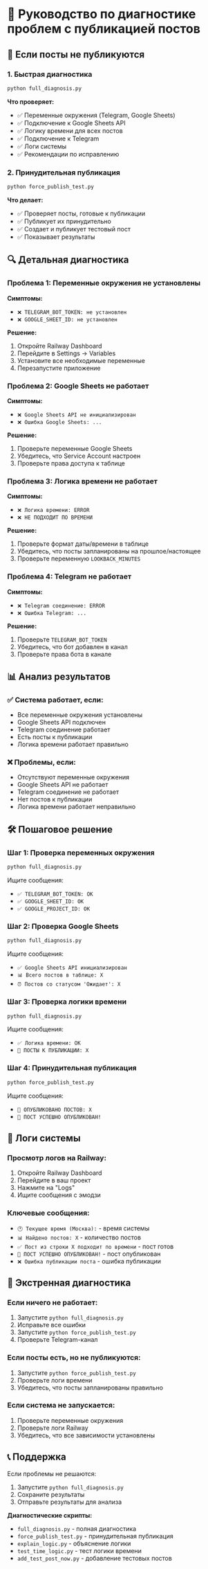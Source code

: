 # 🔧 Руководство по диагностике проблем с публикацией постов

## 🚨 Если посты не публикуются

### 1. Быстрая диагностика
```bash
python full_diagnosis.py
```
**Что проверяет:**
- ✅ Переменные окружения (Telegram, Google Sheets)
- ✅ Подключение к Google Sheets API
- ✅ Логику времени для всех постов
- ✅ Подключение к Telegram
- ✅ Логи системы
- ✅ Рекомендации по исправлению

### 2. Принудительная публикация
```bash
python force_publish_test.py
```
**Что делает:**
- ✅ Проверяет посты, готовые к публикации
- ✅ Публикует их принудительно
- ✅ Создает и публикует тестовый пост
- ✅ Показывает результаты

## 🔍 Детальная диагностика

### Проблема 1: Переменные окружения не установлены
**Симптомы:**
- `❌ TELEGRAM_BOT_TOKEN: не установлен`
- `❌ GOOGLE_SHEET_ID: не установлен`

**Решение:**
1. Откройте Railway Dashboard
2. Перейдите в Settings → Variables
3. Установите все необходимые переменные
4. Перезапустите приложение

### Проблема 2: Google Sheets не работает
**Симптомы:**
- `❌ Google Sheets API не инициализирован`
- `❌ Ошибка Google Sheets: ...`

**Решение:**
1. Проверьте переменные Google Sheets
2. Убедитесь, что Service Account настроен
3. Проверьте права доступа к таблице

### Проблема 3: Логика времени не работает
**Симптомы:**
- `❌ Логика времени: ERROR`
- `❌ НЕ ПОДХОДИТ ПО ВРЕМЕНИ`

**Решение:**
1. Проверьте формат даты/времени в таблице
2. Убедитесь, что посты запланированы на прошлое/настоящее
3. Проверьте переменную `LOOKBACK_MINUTES`

### Проблема 4: Telegram не работает
**Симптомы:**
- `❌ Telegram соединение: ERROR`
- `❌ Ошибка Telegram: ...`

**Решение:**
1. Проверьте `TELEGRAM_BOT_TOKEN`
2. Убедитесь, что бот добавлен в канал
3. Проверьте права бота в канале

## 📊 Анализ результатов

### ✅ Система работает, если:
- Все переменные окружения установлены
- Google Sheets API подключен
- Telegram соединение работает
- Есть посты к публикации
- Логика времени работает правильно

### ❌ Проблемы, если:
- Отсутствуют переменные окружения
- Google Sheets API не работает
- Telegram соединение не работает
- Нет постов к публикации
- Логика времени работает неправильно

## 🛠️ Пошаговое решение

### Шаг 1: Проверка переменных окружения
```bash
python full_diagnosis.py
```
Ищите сообщения:
- `✅ TELEGRAM_BOT_TOKEN: OK`
- `✅ GOOGLE_SHEET_ID: OK`
- `✅ GOOGLE_PROJECT_ID: OK`

### Шаг 2: Проверка Google Sheets
```bash
python full_diagnosis.py
```
Ищите сообщения:
- `✅ Google Sheets API инициализирован`
- `📊 Всего постов в таблице: X`
- `⏰ Постов со статусом 'Ожидает': X`

### Шаг 3: Проверка логики времени
```bash
python full_diagnosis.py
```
Ищите сообщения:
- `✅ Логика времени: OK`
- `🎯 ПОСТЫ К ПУБЛИКАЦИИ: X`

### Шаг 4: Принудительная публикация
```bash
python force_publish_test.py
```
Ищите сообщения:
- `🎉 ОПУБЛИКОВАНО ПОСТОВ: X`
- `🎉 ПОСТ УСПЕШНО ОПУБЛИКОВАН!`

## 📝 Логи системы

### Просмотр логов на Railway:
1. Откройте Railway Dashboard
2. Перейдите в ваш проект
3. Нажмите на "Logs"
4. Ищите сообщения с эмодзи

### Ключевые сообщения:
- `🕐 Текущее время (Москва):` - время системы
- `📊 Найдено постов: X` - количество постов
- `✅ Пост из строки X подходит по времени` - пост готов
- `🎉 ПОСТ УСПЕШНО ОПУБЛИКОВАН!` - пост опубликован
- `❌ Ошибка публикации поста` - ошибка публикации

## 🚨 Экстренная диагностика

### Если ничего не работает:
1. Запустите `python full_diagnosis.py`
2. Исправьте все ошибки
3. Запустите `python force_publish_test.py`
4. Проверьте Telegram-канал

### Если посты есть, но не публикуются:
1. Запустите `python force_publish_test.py`
2. Проверьте логи времени
3. Убедитесь, что посты запланированы правильно

### Если система не запускается:
1. Проверьте переменные окружения
2. Проверьте логи Railway
3. Убедитесь, что все зависимости установлены

## 📞 Поддержка

Если проблемы не решаются:
1. Запустите `python full_diagnosis.py`
2. Сохраните результаты
3. Отправьте результаты для анализа

**Диагностические скрипты:**
- `full_diagnosis.py` - полная диагностика
- `force_publish_test.py` - принудительная публикация
- `explain_logic.py` - объяснение логики
- `test_time_logic.py` - тест логики времени
- `add_test_post_now.py` - добавление тестовых постов
